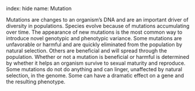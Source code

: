 index: hide
name: Mutation

Mutations are changes to an organism’s DNA and are an important driver of diversity in populations. Species evolve because of mutations accumulating over time. The appearance of new mutations is the most common way to introduce novel genotypic and phenotypic variance. Some mutations are unfavorable or harmful and are quickly eliminated from the population by natural selection. Others are beneficial and will spread through the population. Whether or not a mutation is beneficial or harmful is determined by whether it helps an organism survive to sexual maturity and reproduce. Some mutations do not do anything and can linger, unaffected by natural selection, in the genome. Some can have a dramatic effect on a gene and the resulting phenotype.
